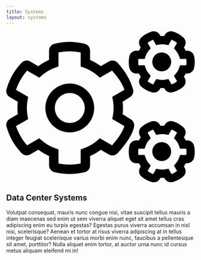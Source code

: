 ```yaml
---
title: Systems
layout: systems
---
```


<section class="section-landing">

  <section class="section-homepage category">
    <svg class="svg-icon" xmlns="http://www.w3.org/2000/svg" viewBox="0 0 640 512"><path d="M538.6 196.4l-2.5-3.9c-4.1.3-8.1.3-12.2 0l-2.5 4c-5.8 9.2-17.1 13.4-27.5 10.1-13.8-4.3-23-8.8-34.3-18.1-9-7.4-11.2-20.3-5.4-30.4l2.5-4.3c-2.3-3.4-4.3-6.9-6.1-10.6h-9.1c-11.6 0-21.4-8.2-23.6-19.6-2.6-13.7-2.7-24.2.1-38.5 2.1-11.3 12.1-19.5 23.6-19.5h9c1.8-3.7 3.8-7.2 6.1-10.6l-2.6-4.5c-5.8-10-3.6-22.7 5.2-30.3 10.6-9.1 19.7-14.3 33.5-19 10.8-3.7 22.7.7 28.5 10.6l2.6 4.4c4.1-.3 8.1-.3 12.2 0l2.6-4.4c5.8-9.9 17.7-14.3 28.6-10.5 13.3 4.5 22.3 9.6 33.5 19.1 8.8 7.5 10.9 20.2 5.1 30.2l-2.6 4.4c2.3 3.4 4.3 6.9 6.1 10.6h5.1c11.6 0 21.4 8.2 23.6 19.6 2.6 13.7 2.7 24.2-.1 38.5-2.1 11.3-12.1 19.5-23.6 19.5h-5c-1.8 3.7-3.8 7.2-6.1 10.6l2.5 4.3c5.9 10.2 3.5 23.1-5.5 30.5-10.7 8.8-19.9 13.4-34 17.9-10.5 3.3-21.9-.8-27.7-10.1zm12.2-34.5l10.6 18.3c6.7-2.8 12.9-6.4 18.7-10.8l-10.6-18.3 6.4-7.5c4.8-5.7 8.6-12.1 11-19.1l3.3-9.3h21.1c.9-7.1.9-14.4 0-21.5h-21.1l-3.3-9.3c-2.5-7-6.2-13.4-11-19.1l-6.4-7.5L580 39.4c-5.7-4.4-12-8-18.7-10.8l-10.6 18.3-9.7-1.8c-7.3-1.4-14.8-1.4-22.1 0l-9.7 1.8-10.6-18.3C492 31.3 485.7 35 480 39.4l10.6 18.3-6.4 7.5c-4.8 5.7-8.6 12.1-11 19.1l-3.3 9.3h-21.1c-.9 7.1-.9 14.4 0 21.5h21.1l3.3 9.3c2.5 7 6.2 13.4 11 19.1l6.4 7.5-10.6 18.4c5.7 4.4 12 8 18.7 10.8l10.6-18.3 9.7 1.8c7.3 1.4 14.8 1.4 22.1 0l9.7-1.8zM145.3 454.4v-31.6c-12.9-5.5-25.1-12.6-36.4-21.1l-27.5 15.9c-9.8 5.6-22.1 3.7-29.7-4.6-24.2-26.3-38.5-49.5-50.6-88.1-3.4-10.7 1.1-22.3 10.8-28L39.2 281c-1.7-14-1.7-28.1 0-42.1l-27.3-15.8c-9.7-5.6-14.2-17.3-10.8-28 12.1-38.4 26.2-61.6 50.6-88.1 7.6-8.3 20-10.2 29.7-4.6l27.4 15.9c11.3-8.5 23.5-15.5 36.4-21.1V65.6c0-11.3 7.8-21 18.8-23.4 34.7-7.8 62-8.7 101.7 0 11 2.4 18.9 12.2 18.9 23.4v31.6c12.9 5.5 25.1 12.6 36.4 21l27.4-15.8c9.8-5.6 22.2-3.7 29.8 4.6 26.9 29.6 41.5 55.9 52.1 88.5 3.4 10.5-.8 21.9-10.2 27.7l-25 15.8c1.7 14 1.7 28.1 0 42.1l28.1 17.5c8.6 5.4 13 15.6 10.8 25.5-6.9 31.3-33 64.6-55.9 89.2-7.6 8.2-19.9 10-29.6 4.4L321 401.8c-11.3 8.5-23.5 15.5-36.4 21.1v31.6c0 11.2-7.8 21-18.8 23.4-37.5 8.3-64.9 8.2-101.9 0-10.8-2.5-18.6-12.3-18.6-23.5zm32-6.2c24.8 5 50.5 5 75.3 0v-47.7l10.7-3.8c16.8-5.9 32.3-14.9 45.9-26.5l8.6-7.4 41.4 23.9c16.8-19.1 34-41.3 42.1-65.2l-41.4-23.9 2.1-11.1c3.2-17.6 3.2-35.5 0-53.1l-2.1-11.1 41.4-23.9c-8.1-23.9-25.3-46.2-42.1-65.2l-41.4 23.9-8.6-7.4c-13.6-11.7-29-20.6-45.9-26.5l-10.7-3.8V71.8c-24.8-5-50.5-5-75.3 0v47.7l-10.7 3.8c-16.8 5.9-32.3 14.9-45.9 26.5l-8.6 7.4-41.4-23.9A192.19 192.19 0 0 0 33 198.5l41.4 23.9-2.1 11.1c-3.2 17.6-3.2 35.5 0 53.1l2.1 11.1L33 321.6c8.1 23.9 20.9 46.2 37.7 65.2l41.4-23.9 8.6 7.4c13.6 11.7 29 20.6 45.9 26.5l10.7 3.8v47.6zm38.4-105.3c-45.7 0-82.9-37.2-82.9-82.9s37.2-82.9 82.9-82.9 82.9 37.2 82.9 82.9-37.2 82.9-82.9 82.9zm0-133.8c-28 0-50.9 22.8-50.9 50.9s22.8 50.9 50.9 50.9c28 0 50.9-22.8 50.9-50.9s-22.8-50.9-50.9-50.9zm322.9 291.7l-2.5-3.9c-4.1.3-8.1.3-12.2 0l-2.5 4c-5.8 9.2-17.1 13.4-27.5 10.1-13.8-4.3-23-8.8-34.3-18.1-9-7.4-11.2-20.3-5.4-30.4l2.5-4.3c-2.3-3.4-4.3-6.9-6.1-10.6h-9.1c-11.6 0-21.4-8.2-23.6-19.6-2.6-13.7-2.7-24.2.1-38.5 2.1-11.3 12.1-19.5 23.6-19.5h9c1.8-3.7 3.8-7.2 6.1-10.6l-2.6-4.5c-5.8-10-3.6-22.7 5.2-30.3 10.6-9.1 19.7-14.3 33.5-19 10.8-3.7 22.7.7 28.5 10.6l2.6 4.4c4.1-.3 8.1-.3 12.2 0l2.6-4.4c5.8-9.9 17.7-14.3 28.6-10.5 13.3 4.5 22.3 9.6 33.5 19.1 8.8 7.5 10.9 20.2 5.1 30.2l-2.6 4.4c2.3 3.4 4.3 6.9 6.1 10.6h5.1c11.6 0 21.4 8.2 23.6 19.6 2.6 13.7 2.7 24.2-.1 38.5-2.1 11.3-12.1 19.5-23.6 19.5h-5c-1.8 3.7-3.8 7.2-6.1 10.6l2.5 4.3c5.9 10.2 3.5 23.1-5.5 30.5-10.7 8.8-19.9 13.4-34 17.9-10.5 3.2-21.9-.9-27.7-10.1zm12.2-34.6l10.6 18.3c6.7-2.8 12.9-6.4 18.7-10.8l-10.6-18.3 6.4-7.5c4.8-5.7 8.6-12.1 11-19.1l3.3-9.3h21.1c.9-7.1.9-14.4 0-21.5h-21.1l-3.3-9.3c-2.5-7-6.2-13.4-11-19.1l-6.4-7.5 10.6-18.3c-5.7-4.4-12-8-18.7-10.8l-10.6 18.3-9.7-1.8c-7.3-1.4-14.8-1.4-22.1 0l-9.7 1.8-10.6-18.3c-6.7 2.8-12.9 6.4-18.7 10.8l10.6 18.3-6.4 7.5c-4.8 5.7-8.6 12.1-11 19.1l-3.3 9.3h-21.1c-.9 7.1-.9 14.4 0 21.5h21.1l3.3 9.3c2.5 7 6.2 13.4 11 19.1l6.4 7.5-10.6 18.3c5.7 4.4 12 8 18.7 10.8l10.6-18.3 9.7 1.8c7.3 1.4 14.8 1.4 22.1 0l9.7-1.8zM560 408c0-17.7-14.3-32-32-32s-32 14.3-32 32 14.3 32 32 32 32-14.3 32-32zm0-304.3c0-17.7-14.3-32-32-32s-32 14.3-32 32 14.3 32 32 32 32-14.4 32-32z"/></svg>
    <h2>Data Center Systems</h2>
    <p>
      Volutpat consequat, mauris nunc congue nisi, vitae suscipit tellus mauris a diam maecenas sed enim ut sem viverra aliquet eget sit amet tellus cras adipiscing enim eu turpis egestas? Egestas purus viverra accumsan in nisl nisi, scelerisque? Aenean et tortor at risus viverra adipiscing at in tellus integer feugiat scelerisque varius morbi enim nunc, faucibus a pellentesque sit amet, porttitor? Nulla aliquet enim tortor, at auctor urna nunc id cursus metus aliquam eleifend mi in!
    </p>

</section>
